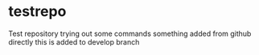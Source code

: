 # testrepo
Test repository
trying out some commands
something added from github directly
this is added to develop branch
